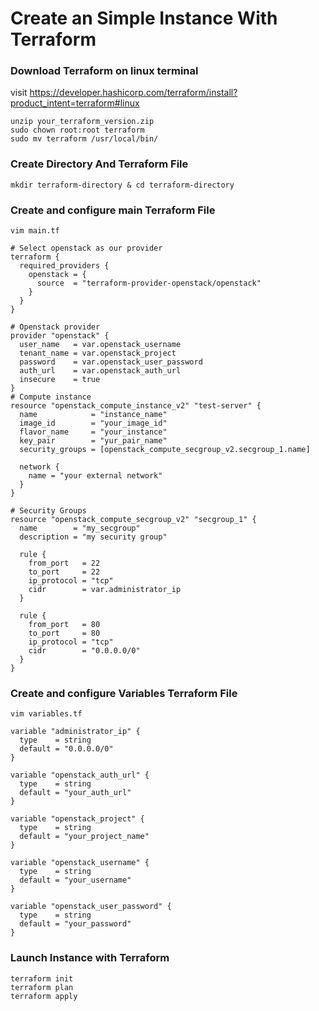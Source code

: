 # Create an Simple Instance With Terraform

### Download Terraform on linux terminal
visit https://developer.hashicorp.com/terraform/install?product_intent=terraform#linux
```
unzip your_terraform_version.zip
sudo chown root:root terraform
sudo mv terraform /usr/local/bin/
```
### Create Directory And Terraform File
```
mkdir terraform-directory & cd terraform-directory
```
### Create and configure main Terraform File
```
vim main.tf
```
```
# Select openstack as our provider
terraform {
  required_providers {
    openstack = {
      source  = "terraform-provider-openstack/openstack"
    }
  }
}

# Openstack provider
provider "openstack" {
  user_name   = var.openstack_username
  tenant_name = var.openstack_project
  password    = var.openstack_user_password
  auth_url    = var.openstack_auth_url
  insecure    = true
}
# Compute instance
resource "openstack_compute_instance_v2" "test-server" {
  name            = "instance_name"
  image_id        = "your_image_id"
  flavor_name     = "your_instance"
  key_pair        = "yur_pair_name"
  security_groups = [openstack_compute_secgroup_v2.secgroup_1.name]

  network {
    name = "your external network"
  }
}

# Security Groups
resource "openstack_compute_secgroup_v2" "secgroup_1" {
  name        = "my_secgroup"
  description = "my security group"

  rule {
    from_port   = 22
    to_port     = 22
    ip_protocol = "tcp"
    cidr        = var.administrator_ip
  }

  rule {
    from_port   = 80
    to_port     = 80
    ip_protocol = "tcp"
    cidr        = "0.0.0.0/0"
  }
}
```
### Create and configure Variables Terraform File
```
vim variables.tf
```
```
variable "administrator_ip" {
  type    = string
  default = "0.0.0.0/0"
}

variable "openstack_auth_url" {
  type    = string
  default = "your_auth_url"
}

variable "openstack_project" {
  type    = string
  default = "your_project_name"
}

variable "openstack_username" {
  type    = string
  default = "your_username"
}

variable "openstack_user_password" {
  type    = string
  default = "your_password"
}
```
### Launch Instance with Terraform
```
terraform init
terraform plan
terraform apply
```
